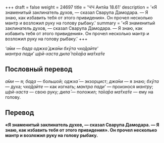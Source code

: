 +++
draft = false
weight = 24697
title = 'ЧЧ Антйа 18.61'
description = '«Я знаменитый заклинатель духов, — сказал Сварупа Дамодара. — Я знаю, как избавить тебя от этого привидения». Он прочел несколько мантр и возложил руку на голову рыбаку.'
summary = '«Я знаменитый заклинатель духов, — сказал Сварупа Дамодара. — Я знаю, как избавить тебя от этого привидения». Он прочел несколько мантр и возложил руку на голову рыбаку.'
+++

_‘а̄ми — бад̣а оджха̄ джа̄ни бхӯта чха̄д̣а̄ите’  
мантра пад̣и’ ш́рӣ-хаста дила̄ та̄ха̄ра ма̄тха̄те_

## Пословный перевод

_а̄ми_ — я; _бад̣а_ — большой; _оджха̄_ — экзорцист; _джа̄ни_ — я знаю; _бхӯта_ — духа; _чха̄д̣а̄ите_ — как изгнать; _мантра_ _пад̣и’_ — произнося _мантру_; _ш́рӣ_\-_хаста_ — свою руку; _дила̄_ — положил; _та̄ха̄ра_ _ма̄тха̄те_ — ему на голову.

## Перевод

**«Я знаменитый заклинатель духов, — сказал Сварупа Дамодара. — Я знаю, как избавить тебя от этого привидения». Он прочел несколько мантр и возложил руку на голову рыбаку.**

